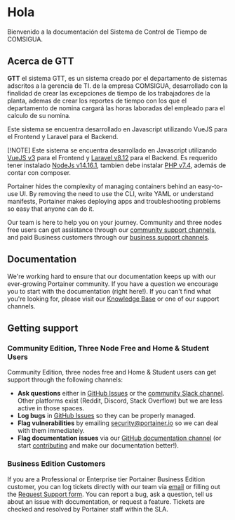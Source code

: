 # Hola

Bienvenido a la documentación del Sistema de Control de Tiempo de COMSIGUA.

## Acerca de GTT

**GTT** el sistema GTT, es un sistema creado por el departamento de sistemas adscritos a la gerencia de TI. de la empresa COMSIGUA, desarrollado con la finalidad de crear las excepciones de tiempo de los trabajadores de la planta, ademas de crear los reportes de tiempo con los que el departamento de nomina cargará las horas laboradas del empleado para el calculo de su nomina.

Este sistema se encuentra desarrollado en Javascript utilizando VueJS para el Frontend y Laravel para el Backend.


[!NOTE] Este sistema se encuentra desarrollado en Javascript utilizando [VueJS v3](https://vuejs.org/guide/introduction.html) para el Frontend y [Laravel v8.12](https://laravel.com/docs/5.8)  para el Backend. Es requerido tener instalado [NodeJs v14.16.1](https://nodejs.org/ja/blog/release/v14.16.1), tambien debe instalar [PHP v7.4](https://www.php.net/releases/7_4_0.php), además de contar con composer.

Portainer hides the complexity of managing containers behind an easy-to-use UI. By removing the need to use the CLI, write YAML or understand manifests, Portainer makes deploying apps and troubleshooting problems so easy that anyone can do it.

Our team is here to help you on your journey. Community and three nodes free users can get assistance through our [community support channels](./#community-edition), and paid Business customers through our [business support channels](./#business-edition).

## Documentation

We're working hard to ensure that our documentation keeps up with our ever-growing Portainer community. If you have a question we encourage you to start with the documentation (right here!). If you can't find what you're looking for, please visit our [Knowledge Base](https://portal.portainer.io/knowledge) or one of our support channels.

## Getting support

### Community Edition, Three Node Free and Home & Student Users

Community Edition, three nodes free and Home & Student users can get support through the following channels:

- **Ask questions** either in [GitHub Issues](https://github.com/portainer/portainer/issues) or the [community Slack channel](https://join.slack.com/t/portainer/shared_invite/zt-txh3ljab-52QHTyjCqbe5RibC2lcjKA). Other platforms exist (Reddit, Discord, Stack Overflow) but we are less active in those spaces.
- **Log bugs** in [GitHub Issues](https://github.com/portainer/portainer/issues) so they can be properly managed.
- **Flag vulnerabilities** by emailing [security@portainer.io](mailto:security@portainer.io) so we can deal with them immediately.
- **Flag documentation issues** via our [GitHub documentation channel](https://github.com/portainer/portainer-docs/issues) (or start [contributing](contribute/contribute.md) and make our documentation better!).

### Business Edition Customers

If you are a Professional or Enterprise tier Portainer Business Edition customer, you can log tickets directly with our team via [email](mailto:businesssupport@portainer.io) or filling out the [Request Support form](https://www.portainer.io/portainer-business-support). You can report a bug, ask a question, tell us about an issue with documentation, or request a feature. Tickets are checked and resolved by Portainer staff within the SLA.
